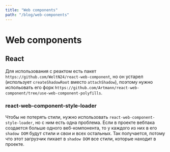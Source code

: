 ```yaml
---
title: "Web components"
path: "/blog/web-components"
---
```

# Web components

## React

Для использования с реактом есть пакет `https://github.com/WeltN24/react-web-component`, но он устарел (использует `createShadowRoot` вместо `attachShadow`), поэтому нужно испольовать его форк `https://github.com/Artmann/react-web-component/tree/use-web-component-polyfills`.

### react-web-component-style-loader

Чтобы не потерять стили, нужно использовать `react-web-component-style-loader`, но с ним есть одна проблема. Если в проекте вебпака создается больше одного веб-компонента, то у каждого из них в его `shadow DOM` будут стили и свои и всех остальных. Так получается, потому что этот загрузчик пихает в `shadow DOM` все стили, которые находит в проекте.